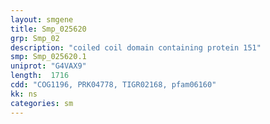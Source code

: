 ```yaml
---
layout: smgene
title: Smp_025620
grp: Smp_02
description: "coiled coil domain containing protein 151"
smp: Smp_025620.1
uniprot: "G4VAX9"
length:  1716
cdd: "COG1196, PRK04778, TIGR02168, pfam06160"
kk: ns
categories: sm
---
```

